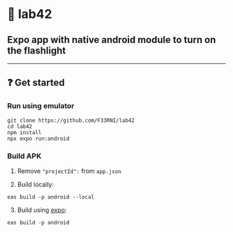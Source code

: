 # 🔦 lab42
## Expo app with native android module to turn on the flashlight
----------

## ❓ Get started

### Run using emulator

```shell
git clone https://github.com/F33RNI/lab42
cd lab42
npm install
npx expo run:android
```

### Build APK

1. Remove `"projectId":` from `app.json`

2. Build locally:
```shell
eas build -p android --local
```

3. Build using [expo](https://expo.dev/):
```shell
eas build -p android
```